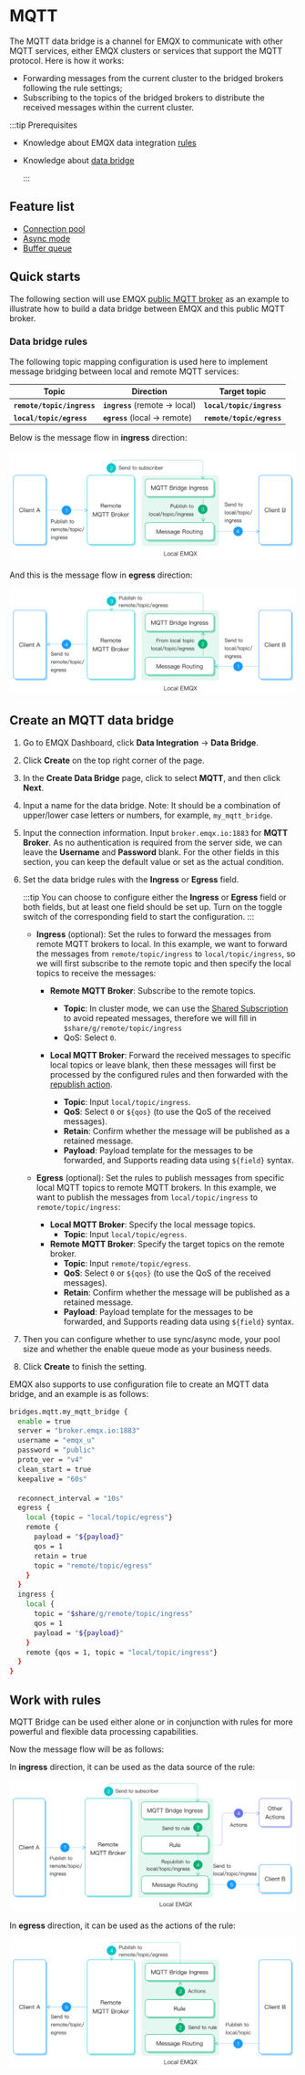 # MQTT

The MQTT data bridge is a channel for EMQX to communicate with other MQTT services, either EMQX clusters or services that support the MQTT protocol. Here is how it works:

- Forwarding messages from the current cluster to the bridged brokers following the rule settings;
- Subscribing to the topics of the bridged brokers to distribute the received messages within the current cluster.

:::tip Prerequisites

- Knowledge about EMQX data integration [rules](./rules.md)

- Knowledge about [data bridge](./data-bridges.md)

  :::

## Feature list

- [Connection pool](./data-bridges.md#连接池) <!-- TODO 确认改版后知否支持-->
- [Async mode](./data-bridges.md#异步请求模式)
- [Buffer queue](./data-bridges.md#缓存队列)

<!--  Configuration parameters TODO 链接到配置手册对应配置章节。 -->

## Quick starts

The following section will use EMQX [public MQTT broker](https://www.emqx.com/en/mqtt/public-mqtt5-broker) as an example to illustrate how to build a data bridge between EMQX and this public MQTT broker.

### Data bridge rules

The following topic mapping configuration is used here to implement message bridging between local and remote MQTT services:

| Topic                      | Direction                       | Target topic              |
| -------------------------- | ------------------------------- | ------------------------- |
| **`remote/topic/ingress`** | **`ingress`** (remote -> local) | **`local/topic/ingress`** |
| **`local/topic/egress`**   | **`egress`** (local -> remote)  | **`remote/topic/egress`** |

Below is the message flow in **ingress** direction:

![bridge_igress](./assets/bridge_igress.png)

And this is the message flow in **egress** direction:

![bridge_egerss](./assets/bridge_egerss.png)

## Create an MQTT data bridge

1. Go to EMQX Dashboard, click **Data Integration** -> **Data Bridge**.

2. Click **Create** on the top right corner of the page.

3. In the **Create Data Bridge** page, click to select **MQTT**, and then click **Next**.

4. Input a name for the data bridge. Note: It should be a combination of upper/lower case letters or numbers, for example, `my_mqtt_bridge`.

5. Input the connection information. Input `broker.emqx.io:1883` for **MQTT Broker**. As no authentication is required from the server side, we can leave the **Username** and **Password** blank. For the other fields in this section, you can keep the default value or set as the actual condition.

6. Set the data bridge rules with the **Ingress** or **Egress** field.

   :::tip
   You can choose to configure either the **Ingress** or **Egress** field or both fields, but at least one field should be set up. Turn on the toggle switch of the corresponding field to start the configuration.
   :::

   - **Ingress** (optional): Set the rules to forward the messages from remote MQTT brokers to local. In this example, we want to forward the messages from `remote/topic/ingress` to `local/topic/ingress`, so we will first subscribe to the remote topic and then specify the local topics to receive the messages:

     - **Remote MQTT Broker**: Subscribe to the remote topics.

       - **Topic**: In cluster mode, we can use the [Shared Subscription](../mqtt/mqtt-shared-subscription.md) to avoid repeated messages, therefore we will fill in `$share/g/remote/topic/ingress`
       - QoS: Select `0`.

     - **Local MQTT Broker**: Forward the received messages to specific local topics or leave blank, then these messages will first be processed by the configured rules and then forwarded with the [republish action](./rules.md).
       - **Topic**: Input `local/topic/ingress`.
       - **QoS**: Select `0` or `${qos}` (to use the QoS of the received messages).
       - **Retain**: Confirm whether the message will be published as a retained message.
       - **Payload**: Payload template for the messages to be forwarded, and Supports reading data using `${field}` syntax.

   - **Egress** (optional): Set the rules to publish messages from specific local MQTT topics to remote MQTT brokers. In this example, we want to publish the messages from `local/topic/ingress` to `remote/topic/ingress`:

     - **Local MQTT Broker**: Specify the local message topics.
       - **Topic**: Input `local/topic/egress`.
     - **Remote MQTT Broker**: Specify the target topics on the remote broker.
       - **Topic**: Input `remote/topic/egress`.
       - **QoS**: Select `0` or `${qos}` (to use the QoS of the received messages).
       - **Retain**: Confirm whether the message will be published as a retained message.
       - **Payload**: Payload template for the messages to be forwarded, and Supports reading data using `${field}` syntax.

7. Then you can configure whether to use sync/async mode, your pool size and whether the enable queue mode as your business needs.

8. Click **Create** to finish the setting.

EMQX also supports to use configuration file to create an MQTT data bridge, and an example is as follows:

```bash
bridges.mqtt.my_mqtt_bridge {
  enable = true
  server = "broker.emqx.io:1883"
  username = "emqx_u"
  password = "public"
  proto_ver = "v4"
  clean_start = true
  keepalive = "60s"

  reconnect_interval = "10s"
  egress {
    local {topic = "local/topic/egress"}
    remote {
      payload = "${payload}"
      qos = 1
      retain = true
      topic = "remote/topic/egress"
    }
  }
  ingress {
    local {
      topic = "$share/g/remote/topic/ingress"
      qos = 1
      payload = "${payload}"
    }
    remote {qos = 1, topic = "local/topic/ingress"}
  }
}
```

## Work with rules

MQTT Bridge can be used either alone or in conjunction with rules for more powerful and flexible data processing capabilities.

Now the message flow will be as follows:

In **ingress** direction, it can be used as the data source of the rule:

![bridge_igress_rule_link](./assets/bridge_igress_rule_link.png)

In **egress** direction, it can be used as the actions of the rule:

![bridge_egress_rule](./assets/bridge_egress_rule.png)
